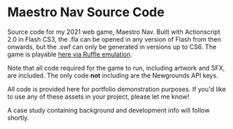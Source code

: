 # Maestro Nav Source Code
Source code for my 2021 web game, Maestro Nav. Built with Actionscript 2.0 in Flash CS3, the .fla can be opened in any version of Flash from then onwards, but the .swf can only be generated in versions up to CS6. The game is playable [here via Ruffle emulation](https://www.newgrounds.com/portal/view/782669).

Note that all code required for the game to run, including artwork and SFX, are included. The only code **not** including are the Newgrounds API keys. 

All code is provided here for portfolio demonstration purposes. If you'd like to use any of these assets in your project, please let me know! 

A case study containing background and development info will follow shortly.
